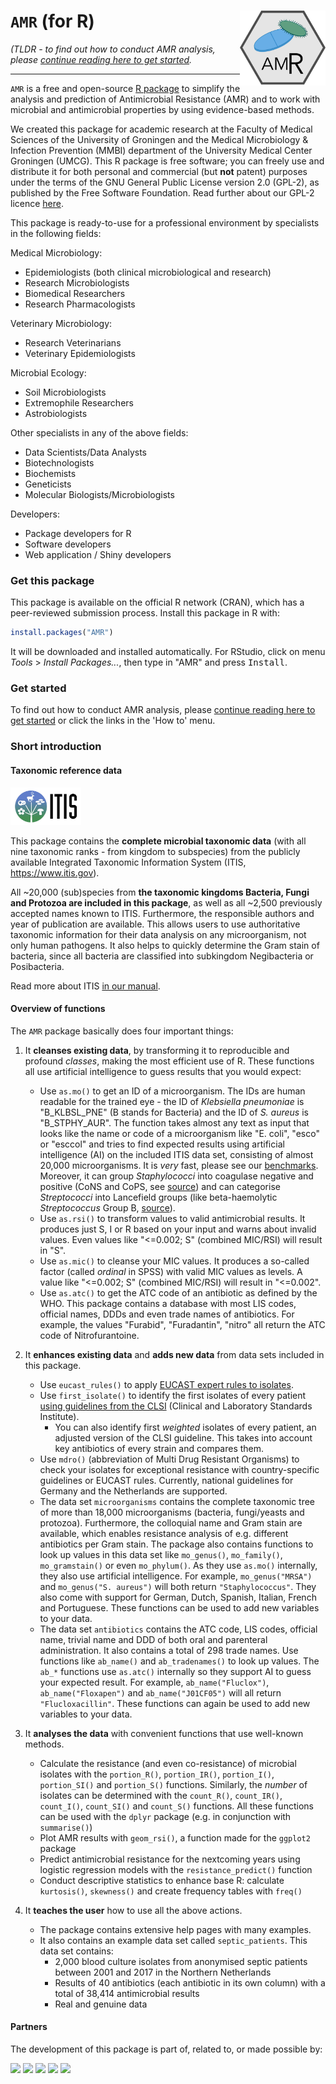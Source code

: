 # `AMR` (for R) <img src="man/figures/logo.png" align="right" height="120px" />

*(<help title="Too Long, Didn't Read">TLDR</help> - to find out how to conduct AMR analysis, please [continue reading here to get started](./articles/AMR.html).*

----

`AMR` is a free and open-source [R package](https://www.r-project.org) to simplify the analysis and prediction of Antimicrobial Resistance (AMR) and to work with microbial and antimicrobial properties by using evidence-based methods.

We created this package for academic research at the Faculty of Medical Sciences of the University of Groningen and the Medical Microbiology & Infection Prevention (MMBI) department of the University Medical Center Groningen (UMCG).
This R package is free software; you can freely use and distribute it for both personal and commercial (but **not** patent) purposes under the terms of the GNU General Public License version 2.0 (GPL-2), as published by the Free Software Foundation. Read further about our GPL-2 licence [here](./LICENSE-text.html).

This package is ready-to-use for a professional environment by specialists in the following fields:

Medical Microbiology:

  * Epidemiologists (both clinical microbiological and research)
  * Research Microbiologists
  * Biomedical Researchers
  * Research Pharmacologists
  
Veterinary Microbiology:

  * Research Veterinarians
  * Veterinary Epidemiologists

Microbial Ecology:

  * Soil Microbiologists
  * Extremophile Researchers
  * Astrobiologists

Other specialists in any of the above fields:

  * Data Scientists/Data Analysts
  * Biotechnologists
  * Biochemists
  * Geneticists
  * Molecular Biologists/Microbiologists

Developers:

  * Package developers for R 
  * Software developers
  * Web application / Shiny developers

### Get this package

This package is available on the official R network (CRAN), which has a peer-reviewed submission process. Install this package in R with:

```r
install.packages("AMR")
```

It will be downloaded and installed automatically. For RStudio, click on menu *Tools* > *Install Packages...*, then type in "AMR" and press <kbd>Install</kbd>.

### Get started

To find out how to conduct AMR analysis, please [continue reading here to get started](./articles/AMR.html) or click the links in the 'How to' menu.

### Short introduction

#### Taxonomic reference data

<img src="man/figures/itis_logo.jpg" height="60px">

This package contains the **complete microbial taxonomic data** (with all nine taxonomic ranks - from kingdom to subspecies) from the publicly available Integrated Taxonomic Information System (ITIS, https://www.itis.gov). 

All ~20,000 (sub)species from **the taxonomic kingdoms Bacteria, Fungi and Protozoa are included in this package**, as well as all ~2,500 previously accepted names known to ITIS. Furthermore, the responsible authors and year of publication are available. This allows users to use authoritative taxonomic information for their data analysis on any microorganism, not only human pathogens. It also helps to quickly determine the Gram stain of bacteria, since all bacteria are classified into subkingdom Negibacteria or Posibacteria. 

Read more about ITIS [in our manual](./reference/ITIS.html).

#### Overview of functions

The `AMR` package basically does four important things:

1. It **cleanses existing data**, by transforming it to reproducible and profound *classes*, making the most efficient use of R. These functions all use artificial intelligence to guess results that you would expect:

   * Use `as.mo()` to get an ID of a microorganism. The IDs are human readable for the trained eye - the ID of *Klebsiella pneumoniae* is "B_KLBSL_PNE" (B stands for Bacteria) and the ID of *S. aureus* is "B_STPHY_AUR". The function takes almost any text as input that looks like the name or code of a microorganism like "E. coli", "esco" or "esccol" and tries to find expected results using artificial intelligence (AI) on the included ITIS data set, consisting of almost 20,000 microorganisms. It is *very* fast, please see our [benchmarks](./articles/benchmarks.html). Moreover, it can group *Staphylococci* into coagulase negative and positive (CoNS and CoPS, see [source](./reference/as.mo.html#source)) and can categorise *Streptococci* into Lancefield groups (like beta-haemolytic *Streptococcus* Group B, [source](./reference/as.mo.html#source)).
   * Use `as.rsi()` to transform values to valid antimicrobial results. It produces just S, I or R based on your input and warns about invalid values. Even values like "<=0.002; S" (combined MIC/RSI) will result in "S".
   * Use `as.mic()` to cleanse your MIC values. It produces a so-called factor (called *ordinal* in SPSS) with valid MIC values as levels. A value like "<=0.002; S" (combined MIC/RSI) will result in "<=0.002".
   * Use `as.atc()` to get the ATC code of an antibiotic as defined by the WHO. This package contains a database with most LIS codes, official names, DDDs and even trade names of antibiotics. For example, the values "Furabid", "Furadantin", "nitro" all return the ATC code of Nitrofurantoine.
   
2. It **enhances existing data** and **adds new data** from data sets included in this package.

   * Use `eucast_rules()` to apply [EUCAST expert rules to isolates](http://www.eucast.org/expert_rules_and_intrinsic_resistance/).
   * Use `first_isolate()` to identify the first isolates of every patient [using guidelines from the CLSI](https://clsi.org/standards/products/microbiology/documents/m39/) (Clinical and Laboratory Standards Institute).
     * You can also identify first *weighted* isolates of every patient, an adjusted version of the CLSI guideline. This takes into account key antibiotics of every strain and compares them.
   * Use `mdro()` (abbreviation of Multi Drug Resistant Organisms) to check your isolates for exceptional resistance with country-specific guidelines or EUCAST rules. Currently, national guidelines for Germany and the Netherlands are supported.
   * The data set `microorganisms` contains the complete taxonomic tree of more than 18,000 microorganisms (bacteria, fungi/yeasts and protozoa). Furthermore, the colloquial name and Gram stain are available, which enables resistance analysis of e.g. different antibiotics per Gram stain. The package also contains functions to look up values in this data set like `mo_genus()`, `mo_family()`, `mo_gramstain()` or even `mo_phylum()`. As they use `as.mo()` internally, they also use artificial intelligence. For example, `mo_genus("MRSA")` and `mo_genus("S. aureus")` will both return `"Staphylococcus"`. They also come with support for German, Dutch, Spanish, Italian, French and Portuguese. These functions can be used to add new variables to your data.
   * The data set `antibiotics` contains the ATC code, LIS codes, official name, trivial name and DDD of both oral and parenteral administration. It also contains a total of 298 trade names. Use functions like `ab_name()` and `ab_tradenames()` to look up values. The `ab_*` functions use `as.atc()` internally so they support AI to guess your expected result. For example, `ab_name("Fluclox")`, `ab_name("Floxapen")` and `ab_name("J01CF05")` will all return `"Flucloxacillin"`. These functions can again be used to add new variables to your data.

3. It **analyses the data** with convenient functions that use well-known methods.

   * Calculate the resistance (and even co-resistance) of microbial isolates with the `portion_R()`, `portion_IR()`, `portion_I()`, `portion_SI()` and `portion_S()` functions. Similarly, the *number* of isolates can be determined with the `count_R()`, `count_IR()`, `count_I()`, `count_SI()` and `count_S()` functions. All these functions can be used with the `dplyr` package (e.g. in conjunction with `summarise()`)
   * Plot AMR results with `geom_rsi()`, a function made for the `ggplot2` package
   * Predict antimicrobial resistance for the nextcoming years using logistic regression models with the `resistance_predict()` function
   * Conduct descriptive statistics to enhance base R: calculate `kurtosis()`, `skewness()` and create frequency tables with `freq()`

4. It **teaches the user** how to use all the above actions.

   * The package contains extensive help pages with many examples.
   * It also contains an example data set called `septic_patients`. This data set contains:
     * 2,000 blood culture isolates from anonymised septic patients between 2001 and 2017 in the Northern Netherlands
     * Results of 40 antibiotics (each antibiotic in its own column) with a total of 38,414 antimicrobial results
     * Real and genuine data

#### Partners

The development of this package is part of, related to, or made possible by:

<a href="https://www.rug.nl"><img src="./logo_rug.png" height="60px"></a>
<a href="https://www.umcg.nl"><img src="./logo_umcg.png" height="60px"></a>
<a href="https://www.certe.nl"><img src="./logo_certe.png" height="60px"></a>
<a href="http://www.eurhealth-1health.eu"><img src="./logo_eh1h.png" height="60px"></a>
<a href="http://www.eurhealth-1health.eu"><img src="./logo_interreg.png" height="60px"></a>

